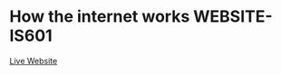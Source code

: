# How the internet works WEBSITE- IS601
[Live Website](https://harshad3212.github.io/How-the-Internet-Works/)
